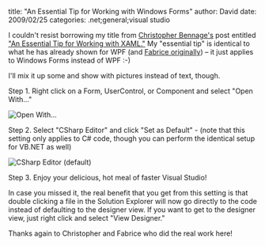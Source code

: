 
title: "An Essential Tip for Working with Windows Forms"
author: David
date: 2009/02/25
categories: .net;general;visual studio

I couldn't resist borrowing my title from [Christopher Bennage's](http://devlicious.com/blogs/christopher_bennage/default.aspx) post entitled ["An Essential Tip for Working with XAML."](http://devlicious.com/blogs/christopher_bennage/archive/2009/02/04/an-essential-tip-for-working-with-xaml.aspx) My "essential tip" is identical to what he has already shown for WPF (and [Fabrice originally](http://weblogs.asp.net/fmarguerie/archive/2009/01/29/life-changer-xaml-tip-for-visual-studio.aspx)) – it just applies to Windows Forms instead of WPF :-) 

I'll mix it up some and show with pictures instead of text, though. 

Step 1. Right click on a Form, UserControl, or Component and select "Open With..." 

![Open With...](http://www.mohundro.com/blog/content/binary/WindowsLiveWriter/AnEssentialTipforWorkingwithWindowsForms_9428/image_2.png)

Step 2. Select "CSharp Editor" and click "Set as Default" - (note that this setting only applies to C# code, though you can perform the identical setup for VB.NET as well) 

![CSharp Editor (default)](http://www.mohundro.com/blog/content/binary/WindowsLiveWriter/AnEssentialTipforWorkingwithWindowsForms_9428/image_4.png)

Step 3. Enjoy your delicious, hot meal of faster Visual Studio! 

In case you missed it, the real benefit that you get from this setting is that double clicking a file in the Solution Explorer will now go directly to the code instead of defaulting to the designer view. If you want to get to the designer view, just right click and select "View Designer." 

Thanks again to Christopher and Fabrice who did the real work here!

